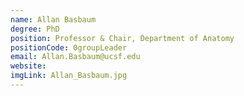 ```yaml
---
name: Allan Basbaum
degree: PhD
position: Professor & Chair, Department of Anatomy
positionCode: 0groupLeader
email: Allan.Basbaum@ucsf.edu
website:
imgLink: Allan_Basbaum.jpg
---
```

